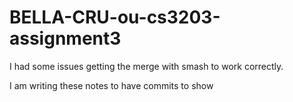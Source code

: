 # BELLA-CRU-ou-cs3203-assignment3

I had some issues getting the merge with smash to work correctly. 

I am writing these notes to have commits to show
